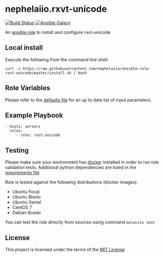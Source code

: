# nephelaiio.rxvt-unicode

[![Build Status](https://github.com/nephelaiio/ansible-role-rxvt-unicode/workflows/CI/badge.svg)](https://github.com/nephelaiio/ansible-role-rxvt-unicode/actions)
[![Ansible Galaxy](http://img.shields.io/badge/ansible--galaxy-nephelaiio.rxvt-unicode-blue.svg)](https://galaxy.ansible.com/nephelaiio/rxvt-unicode/)

An [ansible role](https://galaxy.ansible.com/nephelaiio/rxvt-unicode) to install and configure rxvt-unicode

## Local install

Execute the following from the command line shell

```
curl -s https://raw.githubusercontent.com/nephelaiio/ansible-role-rxvt-unicode/master/install.sh | bash
```

## Role Variables

Please refer to the [defaults file](/defaults/main.yml) for an up to date list of input parameters.

## Example Playbook

```
- hosts: servers
  roles:
     - role: rxvt-unicode
```

## Testing

Please make sure your environment has [docker](https://www.docker.com) installed in order to run role validation tests. Additional python dependencies are listed in the [requirements file](https://github.com/nephelaiio/ansible-role-requirements/blob/master/requirements.txt)

Role is tested against the following distributions (docker images):
  * Ubuntu Focal
  * Ubuntu Bionic
  * Ubuntu Xenial
  * CentOS 7
  * Debian Buster

You can test the role directly from sources using command ` molecule test `

## License

This project is licensed under the terms of the [MIT License](/LICENSE)
